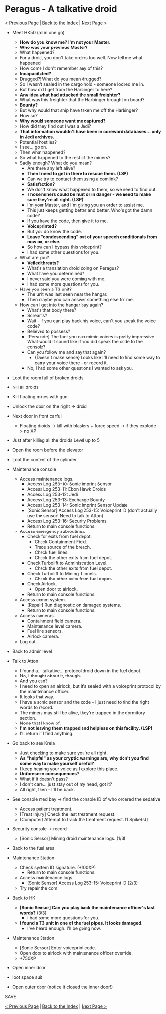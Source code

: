 # Peragus - A talkative droid

[< Previous Page](./03_Peragus.md) |
[Back to the Index](../index.md) |
[Next Page >](./05_Peragus.md)

- Meet HK50 (all in one go)
    - **How do you know me? I'm not your Master.**
    - **Who was your previous Master?**
    - What happened?
    - For a droid, you don't take orders too well. Now tell me what happened.
    - How come I don't remember any of this?
    - **Incapacitated?**
    - Drugged?! What do you mean drugged?
    - So I wasn't sealed in the cargo hold - someone locked me in.
    - But how did I get from the Harbinger to here?
    - **Any idea what had attacked the small freighter?**
    - What was this freighter that the Harbinger brought on board?
    - **Bounty?**
    - But why would that ship have taken me off the Harbinger?
    - How so?
    - **Why would someone want me captured?**
    - How did they find out I was a Jedi?
    - **That information wouldn't have been in coreward databases... only in Jedi archives.**
    - Potential hostiles?
    - I see... go on.
    - Then what happened?
    - So what happened to the rest of the miners?
    - Sadly enough? What do you mean?
        - Are there any left alive?
        - **Then I need to get in there to rescue them. (LSP)**
        - Can we try to contact them using a comlink?
        - **Satisfaction?**
        - We don't know what happened to them, so we need to find out.
        - **Those miners could be hurt or in danger - we need to make sure they're all right. (LSP)**
        - I'm your Master, and I'm giving you an order to assist me.
        - This just keeps getting better and better. Who's got the damn code?
        - If you have the code, then give it to me.
        - **Voiceprinted?**
        - But you do know the code.
        - **Leave "condescending" out of your speech conditionals from now on, or else.**
        - So how can I bypass this voiceprint?
        - I had some other questions for you.
    - What are you?
      - **Veiled threats?**
      - What's a translation droid doing on Peragus?
      - What have you determined?
      - I never said you were coming with me.
      - I had some more questions for you.
    - Have you seen a T3 unit?
      - The unit was last seen near the hangar.
      - Then maybe you can answer something else for me.
    - How can I get into the hangar bay again?
      - What's that body there?
      - Screams?
      - Wait - if you can play back his voice, can't you speak the voice code?
      - Believed to possess?
      - [Persuade] The fact you can mimic voices is pretty impressive. What would it sound like if you did speak the code to the console?
      - Can you follow me and say that again?
        - {Doesn't make sense} Looks like I'll need to find some way to carry your voice there - or record it.
      - No, I had some other questions I wanted to ask you.

- Loot the room full of broken droids
- Kill all droids
- Kill floating mines with gun
- Unlock the door on the right -> droid
- Next door in front carful
  - Floating droids -> kill with blasters + force speed -> if they explode -> no XP
- Just after killing all the droids Level up to 5
- Open the room before the elevator
- Loot the content of the cylinder
- Maintenance console
  - Access maintenance logs.
    - Access Log 253-10: Sonic Imprint Sensor
    - Access Log 253-11: Ebon Hawk Droids
    - Access Log 253-12: Jedi
    - Access Log 253-13: Exchange Bounty
    - Access Log 253-14: Sonic Imprint Sensor Update
    - [Sonic Sensor] Access Log 253-15: Voiceprint ID (don't actually use the sensor! Need to talk to Atton)
    - Access Log 253-16: Security Problems
    - Return to main console functions.
  - Access emergency subroutines.
    - Check for exits from fuel depot.
      - Check Containment Field.
      - Trace source of the breach.
      - Check fuel lines.
      - Check the other exits from fuel depot.
    - Check Turbolift to Administration Level.
      - Check the other exits from fuel depot.
    - Check Turbolift to Mining Tunnels.
      - Check the other exits from fuel depot.
    - Check Airlock.
      - Open door to airlock.
    - Return to main console functions.
  - Access comm system.
    - [Repair] Run diagnostic on damaged systems.
    - Return to main console functions.
  - Access cameras.
    - Containment field camera.
    - Maintenance level camera.
    - Fuel line sensors.
    - Airlock camera.
  - Log out.
- Back to admin level
- Talk to Atton
    - I found a... talkative... protocol droid down in the fuel depot.
    - No, I thought about it, though.
    - And you can?
    - I need to open an airlock, but it's sealed with a voiceprint protocol by the maintenance officer.
    - It looks that way.
    - I have a sonic sensor and the code - I just need to find the right words to record.
    - The miners may still be alive, they're trapped in the dormitory section.
    - None that I know of.
    - **I'm not leaving them trapped and helpless on this facility. (LSP)**
    - I'll return if I find anything.
- Go back to see Kreia
    - Just checking to make sure you're all right.
    - **As "helpful" as your cryptic warnings are, why don't you find some way to make yourself useful?**
    - I keep hearing your voice as I explore this place.
    - **Unforeseen consequences?**
    - What if it doesn't pass?
    - I don't care... just stay out of my head, got it?
    - All right, then - I'll be back.
- See console med bay -> find the console ID of who ordered the sedative
  - Access patient treatment.
  - [Treat Injury] Check the last treatment request.
  - [Computer] Attempt to track the treatment request. [1 Spike(s)]
- Security console -> record
  - [Sonic Sensor] Mining droid maintenance logs.  (1/3)
- Back to the fuel area
- Maintenance Station
    - Check system ID signature. (+100XP)
      - Return to main console functions.
    - Access maintenance logs.
      - [Sonic Sensor] Access Log 253-15: Voiceprint ID (2/3)
  - Try repair the com
- Back to HK
  - **[Sonic Sensor] Can you play back the maintenance officer's last words?** (3/3)
    - I had some more questions for you.
  - **I found a T3 unit in one of the fuel pipes. It looks damaged.**
    - I've heard enough. I'll be going now.
- Maintenance Station
  - [Sonic Sensor] Enter voiceprint code.
  - Open door to airlock with maintenance officer override.
  - +750XP
- Open inner door
- loot space suit
- Open outer door (notice it closed the inner door!)

SAVE


[< Previous Page](./03_Peragus.md) |
[Back to the Index](../index.md) |
[Next Page >](./05_Peragus.md)
